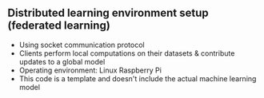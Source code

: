 ## Distributed learning environment setup (federated learning)

* Using socket communication protocol
* Clients perform local computations on their datasets & contribute updates to a global model
* Operating environment: Linux Raspberry Pi
* This code is a template and doesn't include the actual machine learning model


